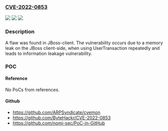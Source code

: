 ### [CVE-2022-0853](https://cve.mitre.org/cgi-bin/cvename.cgi?name=CVE-2022-0853)
![](https://img.shields.io/static/v1?label=Product&message=jboss-client&color=blue)
![](https://img.shields.io/static/v1?label=Version&message=n%2Fa&color=blue)
![](https://img.shields.io/static/v1?label=Vulnerability&message=Memory%20Leakage&color=brighgreen)

### Description

A flaw was found in JBoss-client. The vulnerability occurs due to a memory leak on the JBoss client-side, when using UserTransaction repeatedly and leads to information leakage vulnerability.

### POC

#### Reference
No PoCs from references.

#### Github
- https://github.com/ARPSyndicate/cvemon
- https://github.com/ByteHackr/CVE-2022-0853
- https://github.com/nomi-sec/PoC-in-GitHub

